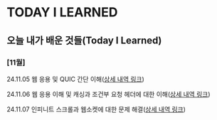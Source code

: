 # TODAY I LEARNED

## 오늘 내가 배운 것들(Today I Learned)

### [11월] 

24.11.05 웹 응용 및 QUIC 간단 이해([상세 내역 링크](https://github.com/100-hours-a-week/stella-til/blob/6218057c88a531b3764cffd09ad58edd99a6154d/Nov/2024-11-05.md))

24.11.06 웹 응용 이해 및 캐싱과 조건부 요청 헤더에 대한 이해([상세 내역 링크](https://github.com/100-hours-a-week/stella-til/blob/ae70db228dbdf3e4f1762f02ed3843f61fff8ea9/Nov/2024-11-06.md))

24.11.07 인피니트 스크롤과 웹소켓에 대한 문제 해결([상세 내역 링크](https://github.com/100-hours-a-week/stella-til/blob/7c83bc6261c1fb12e5a56dbc0e7b47e22d5751bb/Nov/2024-11-07.md))

